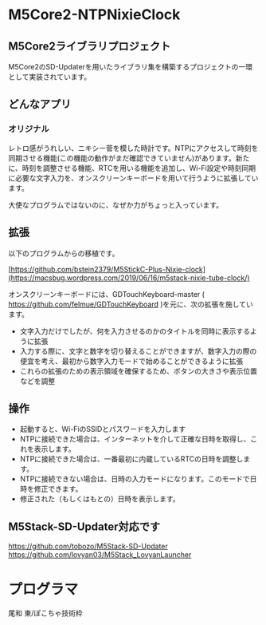 # M5Core2-NTPNixieClock 
## M5Core2ライブラリプロジェクト
M5Core2のSD-Updaterを用いたライブラリ集を構築するプロジェクトの一環として実装されています。

## どんなアプリ

### オリジナル

レトロ感がうれしい、ニキシー菅を模した時計です。NTPにアクセスして時刻を同期させる機能(この機能の動作がまだ確認できていません)があります。新たに、時刻を調整させる機能、RTCを用いる機能を追加し、Wi-Fi設定や時刻同期に必要な文字入力を、オンスクリーンキーボードを用いて行うように拡張しています。

大使なプログラムではないのに、なぜか力がちょっと入っています。

## 拡張

以下のプログラムからの移植です。

[https://github.com/bstein2379/M5StickC-Plus-Nixie-clock](https://macsbug.wordpress.com/2019/06/16/m5stack-nixie-tube-clock/)

オンスクリーンキーボードには、GDTouchKeyboard-master ( https://github.com/felmue/GDTouchKeyboard )を元に、次の拡張を施しています。
- 文字入力だけでしたが、何を入力させるのかのタイトルを同時に表示するように拡張
- 入力する際に、文字と数字を切り替えることができますが、数字入力の際の便宜を考え、最初から数字入力モードで始めることができるように拡張
- これらの拡張のための表示領域を確保するため、ボタンの大きさや表示位置などを調整

## 操作

- 起動すると、Wi-FiのSSIDとパスワードを入力します
- NTPに接続できた場合は、インターネットを介して正確な日時を取得し、これを表示します。
- NTPに接続できた場合は、一番最初に内蔵しているRTCの日時を調整します。
- NTPに接続できない場合は、日時の入力モードになります。このモードで日時を修正できます。
- 修正された（もしくはもとの）日時を表示します。

## M5Stack-SD-Updater対応です

https://github.com/tobozo/M5Stack-SD-Updater 
https://github.com/lovyan03/M5Stack_LovyanLauncher 

# プログラマ

尾和 東/ぽこちゃ技術枠
